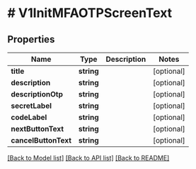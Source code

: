 # # V1InitMFAOTPScreenText

## Properties

Name | Type | Description | Notes
------------ | ------------- | ------------- | -------------
**title** | **string** |  | [optional]
**description** | **string** |  | [optional]
**descriptionOtp** | **string** |  | [optional]
**secretLabel** | **string** |  | [optional]
**codeLabel** | **string** |  | [optional]
**nextButtonText** | **string** |  | [optional]
**cancelButtonText** | **string** |  | [optional]

[[Back to Model list]](../../README.md#models) [[Back to API list]](../../README.md#endpoints) [[Back to README]](../../README.md)
